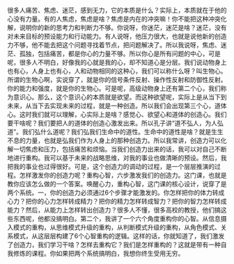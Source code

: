 很多人痛苦、焦虑、迷茫，感到无力，它的本质是什么？实际上，本质就在于他的心没有力量。有的人焦虑，焦虑是啥？焦虑是内在的冲突嘛！你不能把这种冲突化解，说明你的新的思考力和判断力不够。你说呀，你迷茫，迷茫是啥？迷茫，没有对未来目标的预设能力和行动能力。有人说呀，他压力很大，也就是说他新的创造力不够，他不能去把这个问题寻找着节点，把问题解决了。所以我说呀，焦虑、迷茫、孤独，包括痛苦，都是你心的力量不够。所以你心是所有问题的中心，可是呢，很多人不明白，好像我的心就是我的心，却不知道心是分层。我们说动物身上也有心，人身上也有心，人和动物相同的这种心，我们可以称什么呀？叫生物心。所谓的生物心啊，实说穿了，就是你的信号条件反射、操作性反射和防御性反射。你的能力和强度，就是你的生物心。可是呢，高级动物身上还有第二个心，我们称为意识心。那么，这个意识心的本质就是欲望。而这种欲望呢，实际上是从当下到未来，从当下去实现未来的过程，就是一种创造。所以我们会出现第三个心，道体心。这时我们就可以理解，心实际上是啥？感觉心、欲望心和道体的创造心。我们要干啥呢？我们要把人的道体的创造心激发出来。所以孔子讲“道不弘人，为人弘道”。我们弘什么道呢？我们弘我们生命中的道性。生命中的道性是啥？就是生生不息的力量，也就是弘我们作为人身上的那种创造力。所以我常讲，创造力可以化解一切焦虑和压力，包括痛苦和烦恼。当我们创造力出来的话，我可以对自己不断地进行重构。我可以基于未来的战略思维，对我的事业也做清晰的预设。然后，我把我的事业也过得很好。可是，这个创造力的调动的过程，是一个层层推演的过程。怎样激发你的创造力呢？重构心智，六步激发我们的创造力。这门课，也就是教你应该怎么做的一个答案。唤醒心力，重构心智，这门课的核心设计，说穿了是两个系统。一，你的创造力必须通过6个步骤才能激发的。你怎样把你的体力转成心力？把你的心力怎样转成精力？把你的精力怎样转成智力？把你的智力怎样转成能力？然后，从能力上怎样转出创造力？很多人不懂，很多高校的教授，他们搞这些东西呢，他都没搞明白。第二个，我讲了一个六个角度重构你的心智。从信息摄入模式的重构，从思维模式升级的重构，从判断模式升级的重构，从角色模式、关系模式，从这层层构建了6个心智重构的逻辑。这样的话，你就知道了，我们激发了创造力，我们学习干啥？怎样去重构它？我们是怎样重构的？这就是带有一种自我修炼的课程。你如果把两个系统搞明白，我想你终生受用无穷。